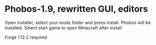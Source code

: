 # Phobos-1.9, rewritten GUI, editors

Open installer, select your mods folder and press install. Phobos will be installed.
Select start game to open Minecraft after install.

Forge 1.12.2 required
